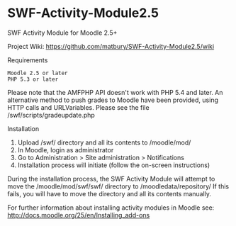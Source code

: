 SWF-Activity-Module2.5
======================

SWF Activity Module for Moodle 2.5+

Project Wiki: https://github.com/matbury/SWF-Activity-Module2.5/wiki

Requirements

    Moodle 2.5 or later
    PHP 5.3 or later
    
Please note that the AMFPHP API doesn't work with PHP 5.4 and later. An alternative method to push grades to Moodle have been provided, using HTTP calls and URLVariables. Please see the file /swf/scripts/gradeupdate.php


Installation

1. Upload /swf/ directory and all its contents to /moodle/mod/ 
2. In Moodle, login as administrator
3. Go to Administration > Site administration > Notifications
4. Installation process will initiate (follow the on-screen instructions)

During the installation process, the SWF Activity Module will attempt to move 
the /moodle/mod/swf/swf/ directory to /moodledata/repository/
If this fails, you will have to move the directory and all its contents manually.

For further information about installing activity modules in Moodle see:
http://docs.moodle.org/25/en/Installing_add-ons
